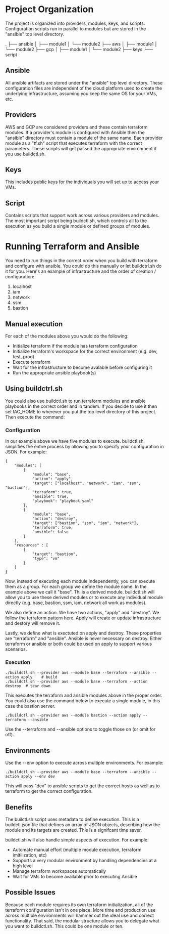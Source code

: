 # Project Organization

The project is organized into providers, modules, keys, and scripts.  Configuration scripts 
run in parallel to modules but are stored in the "ansible" top level directory.

.
├── ansible
│   ├── module1
│   └── module2
├── aws
│   ├── module1
│   └── module2
├── gcp
│   ├── module1
│   └── module2
├── keys
└── script

## Ansible

All ansible artifacts are stored under the "ansible" top level directory.  These configuration
files are independent of the cloud platform used to create the underlying infrastructure, 
assuming you keep the same OS for your VMs, etc.

## Providers

AWS and GCP are considered providers and these contain terraform modules.  If a provider's 
module is configured with Ansible then the "ansible" directory must contain a module of the
same name.  Each provider module as a "tf.sh" script that executes terraform with the correct
parameters.  These scripts will get passed the appropriate environment if you use 
buildctl.sh.

## Keys

This includes public keys for the individuals you will set up to access your VMs.

## Script

Contains scripts that support work across various providers and modules.  The most important
script being buildctl.sh, which controls all fo the execution as you build a single module or
defined groups of modules.

# Running Terraform and Ansible

You need to run things in the correct order when you build with terraform and configure
with ansible.  You could do this manually or let buildctrl.sh do it for you.  Here's 
an example of infrastructure and the order of creation / configuration:

1. localhost 
2. iam
3. network
4. ssm
5. bastion

## Manual execution

For each of the modules above you would do the following:

* Initialize terraform if the module has terraform configuration
* Initialize terraform's workspace for the correct environment (e.g. dev, test, prod)
* Execute terraform
* Wait for the infrastructure to become avalable before configuring it
* Run the appropriate ansible playbook(s)

## Using buildctrl.sh

You could also use buildctl.sh to run terraform modules and ansible playbooks in the 
correct order and in tandem.  If you decide to use it then set IAC_HOME to wherever 
you put the top level directory of this project.  Then execute the command:

### Configuration

In our example above we have five modules to execute.  buildctl.sh simplifies the entire
process by allowing you to specify your configuration in JSON.  For example:

```
{
    "modules": [
        {
            "module": "base",
            "action": "apply",
            "target": ["localhost", "network", "iam", "ssm", "bastion"],
            "terraform": true,
            "ansible": true,
            "playbook": "playbook.yaml"
        },
        {
            "module": "base",
            "action": "destroy",
            "target": ["bastion", "ssm", "iam", "network"],
            "terraform": true,
            "ansible": false
        }
    ],
    "resources" : [
        {
            "target": "bastion",
            "type": "vm"   
        }
    ]
}
```

Now, instead of executing each module independently, you can execute them as a group.  For 
each group we define the module name.  In the example above we call it "base".  Thi is a 
derived module.  buildctl.sh will allow you to use these derived modules or to execute any
individual module directly (e.g. base, bastion, ssm, iam, network all work as modules).

We also define an action.  We have two actions, "apply" and "destroy".  We follow the terraform
pattern here.  Apply will create or update infrastructure and destory will remove it.

Lastly, we define what is exectuted on apply and destroy.  These properties are "terraform" 
and "ansible".  Ansible is never necessary on destroy.  Either terraform or ansible or both
could be used on apply to support various scenarios.

### Execution

```
./buildctl.sh --provider aws --module base --terraform --ansible --action apply    # build
./buildctl.sh --provider aws --module base --terraform --action destroy  # tear down
```

This executes the terraform and ansible modules above in the proper order.  You 
could also use the command below to execute a single module, in this case the 
bastion server.

```
./buildctl.sh --provider aws --module bastion --action apply --terraform --ansible
```

Use the --terraform and --ansible options to toggle those on (or omit for off).


## Environments

Use the --env option to execute across multiple environments.  For example:

```
./buildctl.sh --provider aws --module base --terraform --ansible --action apply --env dev
```

This will pass "dev" to ansible scripts to get the correct hosts as well as to 
terraform to get the correct configuration.

## Benefits

The builctl.sh script uses metadata to define execution.  This is a buildctl.json 
file that defines an array of JSON objects, describing how the module and its targets
are created.  This is a signifcant time saver.

buildctl.sh will also handle simple aspects of execution.  For example:

* Automate manual effort (multiple module execution, terraform imitilization, etc)
* Supports a very modular environment by handling dependencies at a high level
* Manage terraform workspaces automatically
* Wait for VMs to become available prior to executing Ansible

## Possible Issues

Because each module requires its own terraform initialization, all of the terraform 
configuration isn't in one place.  More time and production use across multiple
environments will hammer out the ideal use and correct functionality.  That said,
the modular structure allows you to delegate what you want to buildctl.sh.  This 
could be one module or ten.